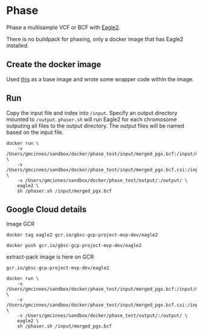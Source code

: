 
# Phase

Phase a multisample VCF or BCF with [Eagle2](https://alkesgroup.broadinstitute.org/Eagle/).

There is no buildpack for phasing, only a docker image that has Eagle2 installed.



## Create the docker image
Used [this](https://hub.docker.com/layers/ljanin/eagle/2.0.4/images/sha256-7fd69ae2b427ad803f160c7b4639d588ddfda29d9232dd70b623e5c724a24eea?context=explore) as a base image and wrote some wrapper code within the image.


## Run
Copy the input file and index into `/input`.  Specify an output directory mounted to `/output`.  `phaser.sh` will run Eagle2 for each chromosome outputing all files to the output directory.  The output files will be named based on the input file.
```
docker run \
    -v /Users/gmcinnes/sandbox/docker/phase_test/input/merged_pgx.bcf:/input/merged_pgx.bcf \
    -v /Users/gmcinnes/sandbox/docker/phase_test/input/merged_pgx.bcf.csi:/input/merged_pgx.bcf.csi \
    -v /Users/gmcinnes/sandbox/docker/phase_test/output/:/output/ \
    eagle2 \
    sh /phaser.sh /input/merged_pgx.bcf
```


## Google Cloud details

Image GCR

```
docker tag eagle2 gcr.io/gbsc-gcp-project-mvp-dev/eagle2
```

```
docker push gcr.io/gbsc-gcp-project-mvp-dev/eagle2
```

extract-pack image is here on GCR
```
gcr.io/gbsc-gcp-project-mvp-dev/eagle2
```









```commandline
docker run \
    -v /Users/gmcinnes/sandbox/docker/phase_test/input/merged_pgx.bcf:/input/merged_pgx.bcf \
    -v /Users/gmcinnes/sandbox/docker/phase_test/input/merged_pgx.bcf.csi:/input/merged_pgx.bcf.csi \
    -v /Users/gmcinnes/sandbox/docker/phase_test/output/:/output/ \
    eagle2 \
    sh /phaser.sh /input/merged_pgx.bcf
```












